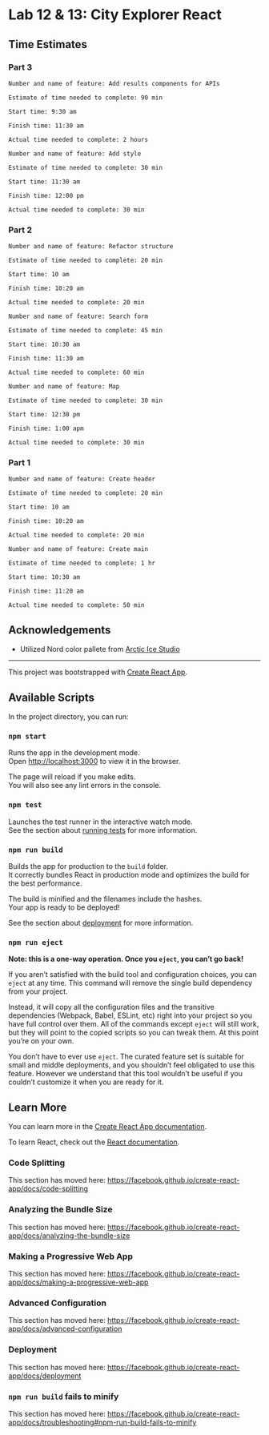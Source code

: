 # Lab 12 & 13: City Explorer React

## Time Estimates
### Part 3
```
Number and name of feature: Add results components for APIs

Estimate of time needed to complete: 90 min

Start time: 9:30 am

Finish time: 11:30 am

Actual time needed to complete: 2 hours
```
```
Number and name of feature: Add style

Estimate of time needed to complete: 30 min

Start time: 11:30 am

Finish time: 12:00 pm

Actual time needed to complete: 30 min
```

### Part 2
```
Number and name of feature: Refactor structure

Estimate of time needed to complete: 20 min

Start time: 10 am

Finish time: 10:20 am

Actual time needed to complete: 20 min
```
```
Number and name of feature: Search form

Estimate of time needed to complete: 45 min

Start time: 10:30 am

Finish time: 11:30 am

Actual time needed to complete: 60 min
```
```
Number and name of feature: Map

Estimate of time needed to complete: 30 min

Start time: 12:30 pm

Finish time: 1:00 apm

Actual time needed to complete: 30 min
```

### Part 1
```
Number and name of feature: Create header

Estimate of time needed to complete: 20 min

Start time: 10 am

Finish time: 10:20 am

Actual time needed to complete: 20 min
```
```
Number and name of feature: Create main

Estimate of time needed to complete: 1 hr

Start time: 10:30 am

Finish time: 11:20 am

Actual time needed to complete: 50 min
```

## Acknowledgements
- Utilized Nord color pallete from [Arctic Ice Studio](https://www.nordtheme.com/docs/colors-and-palettes)

---

This project was bootstrapped with [Create React App](https://github.com/facebook/create-react-app).

## Available Scripts

In the project directory, you can run:

### `npm start`

Runs the app in the development mode.<br>
Open [http://localhost:3000](http://localhost:3000) to view it in the browser.

The page will reload if you make edits.<br>
You will also see any lint errors in the console.

### `npm test`

Launches the test runner in the interactive watch mode.<br>
See the section about [running tests](https://facebook.github.io/create-react-app/docs/running-tests) for more information.

### `npm run build`

Builds the app for production to the `build` folder.<br>
It correctly bundles React in production mode and optimizes the build for the best performance.

The build is minified and the filenames include the hashes.<br>
Your app is ready to be deployed!

See the section about [deployment](https://facebook.github.io/create-react-app/docs/deployment) for more information.

### `npm run eject`

**Note: this is a one-way operation. Once you `eject`, you can’t go back!**

If you aren’t satisfied with the build tool and configuration choices, you can `eject` at any time. This command will remove the single build dependency from your project.

Instead, it will copy all the configuration files and the transitive dependencies (Webpack, Babel, ESLint, etc) right into your project so you have full control over them. All of the commands except `eject` will still work, but they will point to the copied scripts so you can tweak them. At this point you’re on your own.

You don’t have to ever use `eject`. The curated feature set is suitable for small and middle deployments, and you shouldn’t feel obligated to use this feature. However we understand that this tool wouldn’t be useful if you couldn’t customize it when you are ready for it.

## Learn More

You can learn more in the [Create React App documentation](https://facebook.github.io/create-react-app/docs/getting-started).

To learn React, check out the [React documentation](https://reactjs.org/).

### Code Splitting

This section has moved here: https://facebook.github.io/create-react-app/docs/code-splitting

### Analyzing the Bundle Size

This section has moved here: https://facebook.github.io/create-react-app/docs/analyzing-the-bundle-size

### Making a Progressive Web App

This section has moved here: https://facebook.github.io/create-react-app/docs/making-a-progressive-web-app

### Advanced Configuration

This section has moved here: https://facebook.github.io/create-react-app/docs/advanced-configuration

### Deployment

This section has moved here: https://facebook.github.io/create-react-app/docs/deployment

### `npm run build` fails to minify

This section has moved here: https://facebook.github.io/create-react-app/docs/troubleshooting#npm-run-build-fails-to-minify
